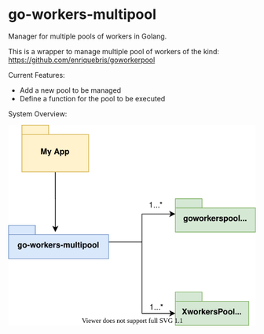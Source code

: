 # go-workers-multipool
Manager for multiple pools of workers in Golang.

This is a wrapper to manage multiple pool of workers of the kind:
https://github.com/enriquebris/goworkerpool

Current Features:
- Add a new pool to be managed
- Define a function for the pool to be executed

System Overview:

![system-overview](./go-workers-multipool-Overview.svg)